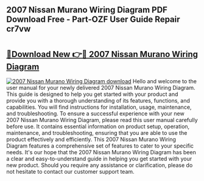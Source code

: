 ## 2007 Nissan Murano Wiring Diagram PDF Download Free - Part-OZF User Guide Repair cr7vw

# <h2><a href="http://dfhl23.blite.top/?on=2007+Nissan+Murano+Wiring+Diagram">🔗Download New 👉🔴 2007 Nissan Murano Wiring Diagram</a></h2>

[![2007 Nissan Murano Wiring Diagram download](https://i.imgur.com/lujVjoI.png)](http://dfhl23.blite.top/?on=2007+Nissan+Murano+Wiring+Diagram)
Hello and welcome to the user manual for your newly delivered 2007 Nissan Murano Wiring Diagram. This guide is designed to help you get started with your product and provide you with a thorough understanding of its features, functions, and capabilities. You will find instructions for installation, usage, maintenance, and troubleshooting. To ensure a successful experience with your new 2007 Nissan Murano Wiring Diagram, please read this user manual carefully before use. It contains essential information on product setup, operation, maintenance, and troubleshooting, ensuring that you are able to use the product effectively and efficiently. This 2007 Nissan Murano Wiring Diagram features a comprehensive set of features to cater to your specific needs. It's our hope that the 2007 Nissan Murano Wiring Diagram has been a clear and easy-to-understand guide in helping you get started with your new product. Should you require any assistance or clarification, please do not hesitate to contact our customer support team.
